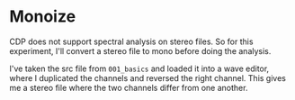 # Monoize

CDP does not support spectral analysis on stereo files. So for this experiment,
I'll convert a stereo file to mono before doing the analysis.

I've taken the src file from `001_basics` and loaded it into a wave editor,
where I duplicated the channels and reversed the right channel. This gives me a
stereo file where the two channels differ from one another.
